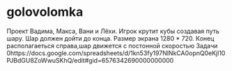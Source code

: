 # golovolomka
Проект Вадима, Макса, Вани и Лёхи.
Игрок крутит кубы создавая путь шару. Шар должен дойти до конца.
Размер экрана 1280 * 720. Конец располагаеться справа,шар движется с постонной скоростью
Задачи 
0https://docs.google.com/spreadsheets/d/1kn53fy197NlNkCA0opnQ0eKjl10PJBdGU8ZoWwuSKhQ/edit#gid=6576342690000000000
